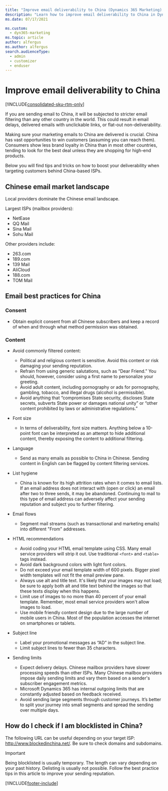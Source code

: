 ```yaml
---
title: "Improve email deliverability to China (Dynamics 365 Marketing) | Microsoft Docs"
description: "Learn how to improve email deliverability to China in Dynamics 365 Marketing."
ms.date: 07/17/2021

ms.custom:
  - dyn365-marketing
ms.topic: article
author: alfergus
ms.author: alfergus
search.audienceType: 
  - admin
  - customizer
  - enduser
---
```


# Improve email deliverability to China

[!INCLUDE[consolidated-sku-rtm-only](../includes/consolidated-sku-rtm-only.md)]

If you are sending email to China, it will be subjected to stricter email filtering than any other country in the world. This could result in email delays, delivered emails with unclickable links, or flat-out non-deliverability.

Making sure your marketing emails to China are delivered is crucial. China has vast opportunities to win customers (assuming you can reach them). Consumers show less brand loyalty in China than in most other countries, tending to look for the best deal unless they are shopping for high-end products.

Below you will find tips and tricks on how to boost your deliverability when targeting customers behind China-based ISPs.

## Chinese email market landscape

Local providers dominate the Chinese email landscape.

Largest ISPs (mailbox providers):

- NetEase
- QQ Mail
- Sina Mail
- Sohu Mail

Other providers include:

- 263.com
- 189.com
- 139 Mail
- AliCloud
- 188.com
- TOM Mail

## Email best practices for China

### Consent

- Obtain explicit consent from all Chinese subscribers and keep a record of when and through what method permission was obtained.

### Content

- Avoid commonly filtered content:
    - Political and religious content is sensitive. Avoid this content or risk damaging your sending reputation.
    - Refrain from using generic salutations, such as “Dear Friend.” You should, however, consider using a first name to personalize your greeting.
    - Avoid adult content, including pornography or ads for pornography, gambling, tobacco, and illegal drugs (alcohol is permissible).
    - Avoid anything that “compromises State security, discloses State secrets, subverts State power or damages national unity” or “other content prohibited by laws or administrative regulations.”

- Font size
    - In terms of deliverability, font size matters. Anything below a 10-point font can be interpreted as an attempt to hide additional content, thereby exposing the content to additional filtering.

- Language
    - Send as many emails as possible to China in Chinese. Sending content in English can be flagged by content filtering services.

- List hygiene
    - China is known for its high attrition rates when it comes to email lists. If an email address does not interact with (open or click) an email after two to three sends, it may be abandoned. Continuing to mail to this type of email address can adversely affect your sending reputation and subject you to further filtering.

- Email flows
    - Segment mail streams (such as transactional and marketing emails) into different "From" addresses.

- HTML recommendations
    - Avoid coding your HTML email template using CSS. Many email service providers will strip it out. Use traditional `<font>` and `<table>` tags instead.
    - Avoid dark background colors with light font colors.
    - Do not exceed your email template width of 600 pixels. Bigger pixel width templates will not fit the email preview pane.
    - Always use alt and title text. It's likely that your images may not load; be sure to apply both alt and title text behind the images so that these texts display when this happens.
    - Limit use of images to no more than 40 percent of your email template. Remember, most email service providers won't allow images to load.
    - Use mobile friendly content design due to the large number of mobile users in China. Most of the population accesses the internet on smartphones or tablets.

- Subject line
    - Label your promotional messages as “AD” in the subject line.
    - Limit subject lines to fewer than 35 characters.

- Sending limits
    - Expect delivery delays. Chinese mailbox providers have slower processing speeds than other ISPs. Many Chinese mailbox providers impose daily sending limits and vary them based on a sender's subscriber engagement metrics.
    - Microsoft Dynamics 365 has internal outgoing limits that are constantly adjusted based on feedback received.
    - Avoid sending large segments through customer journeys. It’s  better to split your journey into small segments and spread the sending over multiple days.

## How do I check if I am blocklisted in China?

The following URL can be useful depending on your target ISP: http://www.blockedinchina.net/. Be sure to check domains and subdomains.

> [!IMPORTANT]
> Being blocklisted is usually temporary. The length can vary depending on your past history. Delisting is usually not possible. Follow the best practice tips in this article to improve your sending reputation.

[!INCLUDE[footer-include](../includes/footer-banner.md)]
